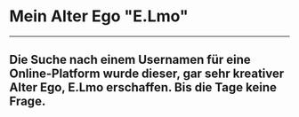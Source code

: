 # Mein Alter Ego "E.Lmo"

---
Die Suche nach einem Usernamen für eine Online-Platform wurde dieser, gar sehr kreativer Alter Ego, E.Lmo erschaffen. Bis die Tage keine Frage.
---
